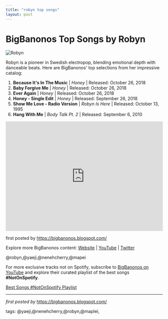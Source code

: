 ```yaml
---
title: "robyn top songs"
layout: post
---
```

<h1>BigBanonos Top Songs by Robyn</h1>
<img alt="Robyn" src="https://i.guim.co.uk/img/static/sys-images/Guardian/Pix/pictures/2010/9/23/1285256454261/Robyn-006.jpg?width=465&dpr=1&s=none&crop=none" /> <p>Robyn is a pioneer in Swedish electropop, blending emotional depth with danceable beats. Here are BigBanonos' top selections from her impressive catalog:</p> <ol> <li><strong>Because It's In The Music</strong> | <em>Honey</em> | Released: October 26, 2018</li> <li><strong>Baby Forgive Me</strong> | <em>Honey</em> | Released: October 26, 2018</li> <li><strong>Ever Again</strong> | <em>Honey</em> | Released: October 26, 2018</li> <li><strong>Honey - Single Edit</strong> | <em>Honey</em> | Released: September 26, 2018</li> <li><strong>Show Me Love - Radio Version</strong> | <em>Robyn Is Here</em> | Released: October 13, 1995</li> <li><strong>Hang With Me</strong> | <em>Body Talk Pt. 2</em> | Released: September 6, 2010</li>
</ol> <div> <iframe src="https://open.spotify.com/embed/playlist/3cHdYRXTXECPG9Xk7Sxxhr?utm_source=generator" width="100%" height="352" frameBorder="0" allowfullscreen="" allow="autoplay; clipboard-write; encrypted-media; fullscreen; picture-in-picture" loading="lazy"></iframe>
</div> <p>first posted by <a href="https://bigbanonos.blogspot.com/">https://bigbanonos.blogspot.com/</a></p> <div> <p>Explore more BigBanonos content: <a href="https://bigbanonos.blogspot.com/">Website</a> | <a href="https://www.youtube.com/@BigBanonos">YouTube</a> | <a href="https://x.com/bigbanonos">Twitter</a></p>
</div> <!--Tags-->
<p>@robyn,@yaeji,@nenehcherry,@mapei</p>


<!--Subscribe and Playlist Links-->
<div>
    <p>For more exclusive tracks not on Spotify, subscribe to <a href="https://www.youtube.com/@BigBanonos" target="_blank">BigBanonos on YouTube</a> and explore their curated playlist of the best songs <strong>#NotOnSpotify</strong>.</p>
    <p><a href="https://www.youtube.com/playlist?list=PLtuNtuTatqI0kFahUCbtbfenC_ET5O_tr" target="_blank">Best Songs #NotOnSpotify Playlist<br /></a></p></div>

<hr />

<p><em>first posted by</em> <a href="https://bigbanonos.blogspot.com/" rel="noopener" target="_new">https://bigbanonos.blogspot.com/</a></p>

<p>tags: @yaeji,@nenehcherry,@robyn,@maplei,</p>
